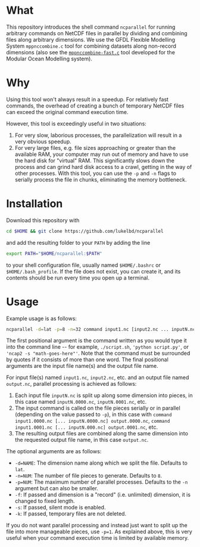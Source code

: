 # What
This repository introduces the shell command `ncparallel` for
running arbitrary commands on NetCDF files in parallel by
dividing and combining files along arbitrary dimensions.
We use the GFDL Flexible Modelling System `mppnccombine.c` tool for combining datasets along non-record dimensions
(also see the [`mppnccombine-fast.c`](https://github.com/coecms/mppnccombine-fast)
tool developed for the Modular Ocean Modelling system).

# Why
Using this tool won't always result in a speedup. For relatively fast
commands, the overhead of creating a bunch of temporary NetCDF
files can exceed the original command execution time.

However, this tool is exceedingly useful in two situations:

1. For very slow, laborious processes, the parallelization will result in a very obvious speedup.
2. For very large files, e.g. file sizes approaching or greater than the available RAM, your computer may run out of memory and have to use the hard disk for "virtual" RAM. This significantly slows down the process and can grind hard disk access to a crawl, getting in the way of other processes. With this tool, you can use the `-p` and `-n` flags to serially process the file in chunks, eliminating the memory bottleneck.
<!-- This is great where your computation bottleneck is RAM due to large file sizes. -->

# Installation
Download this repository with
```bash
cd $HOME && git clone https://github.com/lukelbd/ncparallel
```
and add the resulting folder to your `PATH` by adding the line
```bash
export PATH="$HOME/ncparallel:$PATH"
```
to your shell configuration file, usually named `$HOME/.bashrc` or `$HOME/.bash_profile`. If the file
does not exist, you can create it, and its contents should be run every time you open up a terminal.

# Usage
Example usage is as follows:
```bash
ncparallel -d=lat -p=8 -n=32 command input1.nc [input2.nc ... inputN.nc] output.nc
```
The first positional argument is the command written as you would type it into the command line -- for example, `./script.sh`, `'python script.py'`, or `'ncap2 -s "math-goes-here"'`. Note that the command must be surrounded by quotes if it consists of more than one word.
The final positional arguments are the input file name(s) and the output file name.
<!-- The command must accept two positional arguments: An input file name, and an output file name. -->

For input file(s) named `input1.nc`, `input2.nc`, etc. and an output file named `output.nc`, parallel processing is achieved as follows:

1. Each input file `inputN.nc` is split up along some dimension into pieces, in this case named `inputN.0000.nc`, `inputN.0001.nc`, etc.
2. The input command is called on the file pieces serially or in parallel (depending on the value passed to `-p`), in this case with  `command input1.0000.nc [... inputN.0000.nc] output.0000.nc`, `command input1.0001.nc [... inputN.000.nc] output.0001.nc`, etc.
3. The resulting output files are combined along the same dimension into the requested output file name, in this case `output.nc`.

The optional arguments are as follows:

* `-d=NAME`: The dimension name along which we split the file. Defaults to `lat`.
* `-n=NUM`: The number of file pieces to generate. Defaults to `8`.
* `-p=NUM`: The maximum number of parallel processes. Defaults to the `-n` argument but can also be smaller.
* `-f`: If passed and dimension is a "record" (i.e. unlimited) dimension, it is changed to fixed length.
* `-s`: If passed, silent mode is enabled.
* `-k`: If passed, temporary files are not deleted.

If you do not want parallel processing and instead just want to
split up the file into more manageable pieces,
use `-p=1`.
As explained above, this is very useful
when your command execution time is limited by available memory.
<!-- large file sizes, i.e. -->
<!-- for your command, -->
<!-- your file size is such that
   - the bottleneck in your execution time is due to memory limitations. -->

